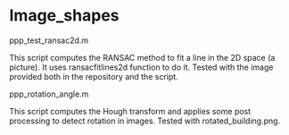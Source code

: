 # Image_shapes

ppp_test_ransac2d.m 

  This script computes the RANSAC method to fit a line in the 2D space (a picture). It uses ransacfitlines2d function to do it. Tested with   the image provided both in the repository and the script.

ppp_rotation_angle.m 

  This script computes the Hough transform and applies some post processing to detect rotation in images. Tested with rotated_building.png.
